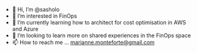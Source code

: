 - 👋 Hi, I’m @sasholo
- 👀 I’m interested in FinOps
- 🌱 I’m currently learning how to architect for cost optimisation in AWS and Azure 
- 💞️ I’m looking to learn more on shared experiences in the FinOps space
- 📫 How to reach me ... marianne.monteforte@gmail.com

<!---
sasholo/sasholo is a ✨ special ✨ repository because its `README.md` (this file) appears on your GitHub profile.
You can click the Preview link to take a look at your changes.
--->
